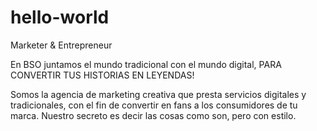# hello-world
Marketer &amp; Entrepreneur

En BSO juntamos el mundo tradicional con el mundo digital, PARA CONVERTIR TUS HISTORIAS EN LEYENDAS!


Somos la agencia de marketing creativa que presta servicios digitales y tradicionales, con el fin de  convertir en fans a los consumidores de tu marca. Nuestro secreto es decir las cosas como son, pero con estilo. 
